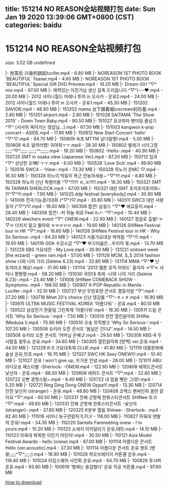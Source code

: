 
title: 151214 NO REASON全站视频打包
date: Sun Jan 19 2020 13:39:06 GMT+0800 (CST)    
categories: baidu
---

# 151214 NO REASON全站视频打包
size: 3.52 GB
 undefined
 
|- 抢答后 兴奋的跳起lucifer.mp4 - 6.80 MB
|- NOREASON 1ST PHOTO BOOK 'BEAUTIFUL' Teaser.mp4 - 4.60 MB
|- NOREASON 1ST PHOTO BOOK 'BEAUTIFUL' Special Gift DVD Preview.mp4 - 16.20 MB
|- Dream Girl ^▽^ mix.mp4 - 97.00 MB
|- 매력있는 이진기님 생신 감축 드리옵니다 ^▽^)---♥.mp4 - 20.00 MB
|- 2012 샤이니월드 아레나 투어 in 오사카 - 온유2.mp4 - 24.00 MB
|- 2012 샤이니월드 아레나 투어 in 오사카 - 온유1.mp4 - 45.30 MB
|- 151202 SAVIOR.mp4 - 48.90 MB
|- 151202 mama 台下跟着唱icecream的珍基.mp4 - 2.80 MB
|- 151201 airport.mp4 - 2.80 MB
|- 151028 SAITAMA 'The Show 2015' - Down Town Baby.mp4 - 90.50 MB
|- 151027 요코하마 팬미팅 줄넘기 ^▽^ (서서히 죽어가는 영감님...).mp4 - 67.30 MB
|- 151003 kangwon k-pop concert - ASIDE.mp4 - 17.90 MB
|- 150912 New Start Concert ‘hello’ ^▽^♡.mp4 - 84.70 MB
|- 150809 속초 MTTM 날다람찡!.mp4 - 5.00 MB
|- 150809 속초 달려라찡! 귀여워ㅜㅜ.mp4 - 28.30 MB
|- 150802 벌레가 시타그영 ;;;;;^▽^;;;;; ;;;;;;^^;;;;;;.mp4 - 19.20 MB
|- 150802 -Hello-.mp4 - 40.90 MB
|- 150725 SMT in osaka view (Japanese Ver).mp4 - 87.20 MB
|- 150712 입국 ^▽^ 상냥한 오!빠! ㅜㅜ.mp4 - 6.00 MB
|- 150528 'Love Sick'.mp4 - 99.80 MB
|- 150516 SWC4 - -View-.mp4 - 73.30 MB
|- 150328 하노이 온MC ♡.mp4 - 16.30 MB
|- 150328 하노이 막둥이 복근 안뇽하세용~ ^▽^!!!.mp4 - 8.80 MB
|- 150328 하노이 신난 독뱀이들 ^▽^!!!!!! ㅍ_ㅍ!!!!!.mp4 - 16.30 MB
|- 150321 SMT IN TAIWAN SHERLOCK.mp4 - 47.00 MB
|- 150321 대만 SMT 초끼초끼초끼와~ !!!^▽^!!!.mp4 - 7.90 MB
|- 141025 ddp festival [everybody].mp4 - 30.90 MB
|- 141006 전국기능경기대회 _(^▽^)_♡.mp4 - 35.80 MB
|- 140511 SWC3 대만 사랑둥이 _(^▽^)_♡.mp4 - 19.00 MB
|- 140308 팝콘! 삼걸스 ^▽^♥ 애교둥이.mp4 - 28.40 MB
|- 140308 팝콘! -저 하늘 위로 Feel it~!- ^▽^.mp4 - 10.40 MB
|- 140226 skechers event ^▽^ ONEW.mp4 - 22.90 MB
|- 140127 정글로 출발! ㅠ▽ㅠ 다치지 말고 돌아와 ㅠㅠㅠㅠㅠ.mp4 - 19.60 MB
|- 140126 SHINee Festival tour in HK ^▽^.mp4 - 16.60 MB
|- 140126 SHINee Festival tour in HK  - Why So Serious-.mp4 - 64.20 MB
|- 140123 서울가요대상 박력둡 ^▽^!!!.mp4 - 19.50 MB
|- 140116 GDA 수강소감 ^▽^♥ 부끄러움은...우리의 몫.mp4 - 13.70 MB
|- 131229 SBS 가요대전 - My Love.mp4 - 30.90 MB
|- 131221 smtown week [the wizard] - green rain.mp4 - 57.00 MB
|- 131126 MCM, S_S 2014 fashion show 너와 나의 거리 (Selene 6.23).mp4 - 32.80 MB
|- 131114 MMA ^▽^♥ 난 토끼라고 해요!.mp4 - 31.90 MB
|- 131114 '2013 멜론 뮤직 어워드' 울지마 ㅠ▽ㅠ 샤이니 짱짱짱.mp4 - 58.20 MB
|- 131030 국민대 축제 -너와 나의 거리 (Selene 6.23)-.mp4 - 23.40 MB
|- 131006 SHINee COMEBACK SHOW -Symptoms-.mp4 - 166.50 MB
|- 130907 K-POP Republic in Manila -Lucifer-.mp4 - 32.10 MB
|- 130727 부산 무한포텐 콘서트 겸둥이얌 ^▽^.mp4 - 27.20 MB
|- 130718 Mnet 20's choice 신난 영감둘 ^▽^-ㅎㅅㅎ.mp4 - 16.90 MB
|- 130615 ULTRA MUSIC FESTIVAL KOREA '아름다워' - 온유.mp4 - 80.10 MB
|- 130522 삼성전기 한울림 그린축제 '아름다워'.mp4 - 18.30 MB
|- 130511 드림 콘서트 'Why So Serious-'.mp4 - 7.50 MB
|- 130510 천안 열린음악회 SHINe (Medusa Ⅰ).mp4 - 70.90 MB
|- 130510 오송 뮤직뱅크 'Why So Serious-'.mp4 - 107.20 MB
|- 130508 슈키라 오픈 콘서트 '봄날은 간다♪'.mp4 - 14.50 MB
|- 130508 슈키라 오픈 콘서트 '어머님 은혜'♪.mp4 - 29.50 MB
|- 130306 KBS-R 두시탈출 컬투쇼 온유.mp4 - 34.60 MB
|- 130305 열린음악회 [방백] ver.온유.mp4 - 44.50 MB
|- 121228 K-S 가요대축제 CLUE.mp4 - 41.80 MB
|- 121119 대중문화예술상 온유,민호.mp4 - 16.70 MB
|- 121027 SWC HK Sexy ONEW!!!.mp4 - 10.40 MB
|- 121027 온유 I won't give up, 뜨거운 안녕.mp4 - 28.00 MB
|- 121011 ABU 라디오송 페스티벌 -Sherlock- -ONEW.mp4 - 122.60 MB
|- 120808 에뛰드콘서트 낯선자 - 온유.mp4 - 88.00 MB
|- 120808 에뛰드 콘서트 ^▽^.mp4 - 22.80 MB
|- 120722 오빤 광명스탈~.mp4 - 9.40 MB
|- 120722 내 맘을 뺏은 그대!!.mp4 - 5.20 MB
|- 120721 Ring Ding Dong ONEW Oppa!!!.mp4 - 13.30 MB
|- 120714 인천 낯선자 (stranger) - 온유.mp4 - 48.80 MB
|- 120408 코엑스 팬싸인회 꿈만 같아요 ^▽^.mp4 - 60.50 MB
|- 120331 진해 군항제 한류스타콘서트 SHINee 토크 ^▽^.mp4 - 49.60 MB
|- 120331 진해 군항제 한류스타콘서트 -낯선자 (stranger)-.mp4 - 37.80 MB
|- 120325 K본부 열음 Shinee- -Sherlock- .mp4 - 82.40 MB
|- 111016 샤이니 농구관람하긔.FLV - 116.00 MB
|- 110827 아육대 맨발의 온유!.mp4 - 34.30 MB
|- 110220 Santafe Fanmeeting onew - I'm yours.mp4 - 15.20 MB
|- 110123 소세지 이어달리기 온유,태민.mp4 - 14.10 MB
|- 110123 아육대 쒹쒹한 이진기 어린이!.mp4 - 30.50 MB
|- 110121 Asia Model Festival Awards - hello (onew).mp4 - 87.00 MB
|- 101114 아름다운 콘서트 Hello (ver.acoustic).mp4 - 37.30 MB
|- 101114 아름다운 콘서트 온유 멘트 (멘붕;;;;;^▽^;;;;;).mp4 - 18.90 MB
|- 101028 락오브에이지 커튼콜 온유.mp4 - 118.40 MB
|- 101024 타임스퀘어 사인회 온유.mp4 - 64.70 MB
|- 100828 루시퍼 온유.mp4 - 93.90 MB
|- 100619 '형제는 용감했다' 온유 막공 커튼콜.mp4 - 97.60 MB

[How to download](https://bpcam.bemobtrk.com/go/2ceec3aa-1ca2-46d6-b9ff-aaa5c184517c?jno=132)